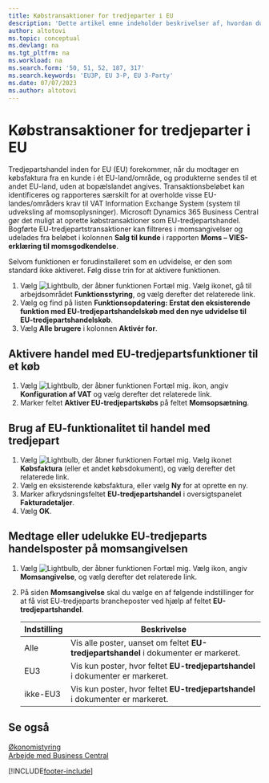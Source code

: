 ```yaml
---
title: Købstransaktioner for tredjeparter i EU
description: 'Dette artikel emne indeholder beskrivelser af, hvordan du opretter og bruger EU-tredjeparts købstransaktioner.'
author: altotovi
ms.topic: conceptual
ms.devlang: na
ms.tgt_pltfrm: na
ms.workload: na
ms.search.form: '50, 51, 52, 187, 317'
ms.search.keywords: 'EU3P, EU 3-P, EU 3-Party'
ms.date: 07/07/2023
ms.author: altotovi
---
```


# <a name="eu-third-party-purchase-transactions"></a>Købstransaktioner for tredjeparter i EU

Tredjepartshandel inden for EU (EU) forekommer, når du modtager en købsfaktura fra en kunde i ét EU-land/område, og produkterne sendes til et andet EU-land, uden at bopælslandet angives. Transaktionsbeløbet kan identificeres og rapporteres særskilt for at overholde visse EU-landes/områders krav til VAT Information Exchange System (system til udveksling af momsoplysninger). Microsoft Dynamics 365 Business Central gør det muligt at oprette købstransaktioner som EU-tredjepartshandel. Bogførte EU-tredjepartstransaktioner kan filtreres i momsangivelser og udelades fra beløbet i kolonnen **Salg til kunde** i rapporten **Moms – VIES-erklæring til momsgodkendelse**.

Selvom funktionen er forudinstalleret som en udvidelse, er den som standard ikke aktiveret. Følg disse trin for at aktivere funktionen.

1. Vælg ![Lightbulb, der åbner funktionen Fortæl mig.](media/ui-search/search_small.png "Fortæl mig, hvad du vil foretage dig") Vælg ikonet, gå til arbejdsområdet **Funktionsstyring**, og vælg derefter det relaterede link.
2. Vælg og find på listen **Funktionsopdatering: Erstat den eksisterende funktion med EU-tredjepartshandelskøb med den nye udvidelse til EU-tredjepartshandelskøb**.
3. Vælg **Alle brugere** i kolonnen **Aktivér for**.

## <a name="enable-eu-third-party-trade-functionality-for-a-purchase"></a>Aktivere handel med EU-tredjepartsfunktioner til et køb

1. Vælg ![Lightbulb, der åbner funktionen Fortæl mig.](media/ui-search/search_small.png "Fortæl mig, hvad du vil foretage dig") ikon, angiv **Konfiguration af VAT** og vælg derefter det relaterede link.
2. Marker feltet **Aktiver EU-tredjepartskøbs** på feltet **Momsopsætning**.

## <a name="use-eu-third-party-trade-functionality"></a>Brug af EU-funktionalitet til handel med tredjepart

1. Vælg ![Lightbulb, der åbner funktionen Fortæl mig.](media/ui-search/search_small.png "Fortæl mig, hvad du vil foretage dig") Vælg ikonet **Købsfaktura** (eller et andet købsdokument), og vælg derefter det relaterede link.
2. Vælg en eksisterende købsfaktura, eller vælg **Ny** for at oprette en ny.
3. Marker afkrydsningsfeltet **EU-tredjepartshandel** i oversigtspanelet **Fakturadetaljer**.
4. Vælg **OK**.

## <a name="include-or-exclude-eu-third-party-trade-records-on-the-vat-statement"></a>Medtage eller udelukke EU-tredjeparts handelsposter på momsangivelsen

1. Vælg ![Lightbulb, der åbner funktionen Fortæl mig.](media/ui-search/search_small.png "Fortæl mig, hvad du vil foretage dig") Vælg ikon, angiv **Momsangivelse**, og vælg derefter det relaterede link.
2. På siden **Momsangivelse** skal du vælge en af følgende indstillinger for at få vist EU-tredjeparts brancheposter ved hjælp af feltet **EU-tredjepartshandel**.

    | Indstilling | Beskrivelse |
    |--------|-------------|
    | Alle | Vis alle poster, uanset om feltet **EU-tredjepartshandel** i dokumenter er markeret. |
    | EU3 | Vis kun poster, hvor feltet **EU-tredjepartshandel** i dokumenter er markeret. |
    | ikke-EU3 | Vis kun poster, hvor feltet **EU-tredjepartshandel** i dokumenter er markeret. |


## <a name="see-also"></a>Se også
[Økonomistyring](finance.md)  
[Arbejde med Business Central](ui-work-product.md)

[!INCLUDE[footer-include](includes/footer-banner.md)]
